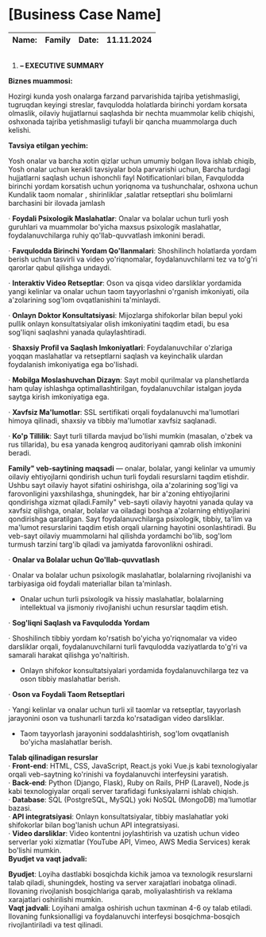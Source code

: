 

# **\[Business Case Name\]**

| Name: | Family | Date:      | 11.11.2024 |
| :---- | :---- | ----: | :---- |

## 

1. **– EXECUTIVE SUMMARY**

**Biznes muammosi:**

Hozirgi kunda yosh onalarga farzand parvarishida tajriba yetishmasligi, tugruqdan keyingi streslar, favqulodda holatlarda birinchi yordam korsata olmaslik, oilaviy hujjatlarnui saqlashda bir nechta muammolar kelib chiqishi, oshxonada tajriba yetishmasligi tufayli bir qancha muammolarga duch kelishi. 

**Tavsiya etilgan yechim:**

Yosh onalar va barcha xotin qizlar uchun umumiy bolgan Ilova ishlab chiqib, Yosh onalar uchun kerakli tavsiyalar bola parvarishi uchun, Barcha turdagi hujjatlarni saqlash uchun ishonchli fayl Notificationlari bilan, Favqulodda birinchi yordam korsatish uchun yoriqnoma va tushunchalar, oshxona uchun Kundalik taom nomalar , shirinliklar ,salatlar retseptlari shu bolimlarni barchasini bir ilovada jamlash

·  **Foydali Psixologik Maslahatlar**: Onalar va bolalar uchun turli yosh guruhlari va muammolar bo'yicha maxsus psixologik maslahatlar, foydalanuvchilarga ruhiy qo'llab-quvvatlash imkonini beradi.

 ·  **Favqulodda Birinchi Yordam Qo'llanmalari**: Shoshilinch holatlarda yordam berish uchun tasvirli va video yo'riqnomalar, foydalanuvchilarni tez va to'g'ri qarorlar qabul qilishga undaydi.

 ·  **Interaktiv Video Retseptlar**: Oson va qisqa video darsliklar yordamida yangi kelinlar va onalar uchun taom tayyorlashni o'rganish imkoniyati, oila a'zolarining sog'lom ovqatlanishini ta'minlaydi.

 ·  **Onlayn Doktor Konsultatsiyasi**: Mijozlarga shifokorlar bilan bepul yoki pullik onlayn konsultatsiyalar olish imkoniyatini taqdim etadi, bu esa sog'liqni saqlashni yanada qulaylashtiradi.

 ·  **Shaxsiy Profil va Saqlash Imkoniyatlari**: Foydalanuvchilar o'zlariga yoqqan maslahatlar va retseptlarni saqlash va keyinchalik ulardan foydalanish imkoniyatiga ega bo'lishadi.

  ·  **Mobilga Moslashuvchan Dizayn**: Sayt mobil qurilmalar va planshetlarda ham qulay ishlashga optimallashtirilgan, foydalanuvchilar istalgan joyda saytga kirish imkoniyatiga ega.

 ·  **Xavfsiz Ma'lumotlar**: SSL sertifikati orqali foydalanuvchi ma'lumotlari himoya qilinadi, shaxsiy va tibbiy ma'lumotlar xavfsiz saqlanadi.

 ·  **Ko'p Tillilik**: Sayt turli tillarda mavjud bo'lishi mumkin (masalan, o'zbek va rus tillarida), bu esa yanada kengroq auditoriyani qamrab olish imkonini beradi.

**Family" veb-saytining maqsadi** — onalar, bolalar, yangi kelinlar va umumiy oilaviy ehtiyojlarni qondirish uchun turli foydali resurslarni taqdim etishdir. Ushbu sayt oilaviy hayot sifatini oshirishga, oila a'zolarining sog'ligi va farovonligini yaxshilashga, shuningdek, har bir a'zoning ehtiyojlarini qondirishga xizmat qiladi.Family" veb-sayti oilaviy hayotni yanada qulay va xavfsiz qilishga, onalar, bolalar va oiladagi boshqa a'zolarning ehtiyojlarini qondirishga qaratilgan. Sayt foydalanuvchilarga psixologik, tibbiy, ta'lim va ma'lumot resurslarini taqdim etish orqali ularning hayotini osonlashtiradi. Bu veb-sayt oilaviy muammolarni hal qilishda yordamchi bo'lib, sog'lom turmush tarzini targ'ib qiladi va jamiyatda farovonlikni oshiradi.

·  **Onalar va Bolalar uchun Qo'llab-quvvatlash**

·  Onalar va bolalar uchun psixologik maslahatlar, bolalarning rivojlanishi va tarbiyasiga oid foydali materiallar bilan ta'minlash.

* Onalar uchun turli psixologik va hissiy maslahatlar, bolalarning intellektual va jismoniy rivojlanishi uchun resurslar taqdim etish.

·  **Sog'liqni Saqlash va Favqulodda Yordam**

·  Shoshilinch tibbiy yordam ko'rsatish bo'yicha yo'riqnomalar va video darsliklar orqali, foydalanuvchilarni turli favqulodda vaziyatlarda to'g'ri va samarali harakat qilishga yo'naltirish.

* Onlayn shifokor konsultatsiyalari yordamida foydalanuvchilarga tez va oson tibbiy maslahatlar berish.

·  **Oson va Foydali Taom Retseptlari**

·  Yangi kelinlar va onalar uchun turli xil taomlar va retseptlar, tayyorlash jarayonini oson va tushunarli tarzda ko'rsatadigan video darsliklar.

* Taom tayyorlash jarayonini soddalashtirish, sog'lom ovqatlanish bo'yicha maslahatlar berish.

**Talab qilinadigan resurslar**  
·  **Front-end**: HTML, CSS, JavaScript, React.js yoki Vue.js kabi texnologiyalar orqali veb-saytning ko'rinishi va foydalanuvchi interfeysini yaratish.  
·  **Back-end**: Python (Django, Flask), Ruby on Rails, PHP (Laravel), Node.js kabi texnologiyalar orqali server tarafidagi funksiyalarni ishlab chiqish.  
·  **Database**: SQL (PostgreSQL, MySQL) yoki NoSQL (MongoDB) ma'lumotlar bazasi.  
·  **API integratsiyasi**: Onlayn konsultatsiyalar, tibbiy maslahatlar yoki shifokorlar bilan bog'lanish uchun API integratsiyasi.  
·  **Video darsliklar**: Video kontentni joylashtirish va uzatish uchun video serverlar yoki xizmatlar (YouTube API, Vimeo, AWS Media Services) kerak bo'lishi mumkin.  
**Byudjet va vaqt jadvali:**

**Byudjet**: Loyiha dastlabki bosqichda kichik jamoa va texnologik resurslarni talab qiladi, shuningdek, hosting va server xarajatlari inobatga olinadi. Ilovaning rivojlanish bosqichlariga qarab, moliyalashtirish va reklama xarajatlari oshirilishi mumkin.  
**Vaqt jadvali**: Loyihani amalga oshirish uchun taxminan 4-6 oy talab etiladi. Ilovaning funksionalligi va foydalanuvchi interfeysi bosqichma-bosqich rivojlantiriladi va test qilinadi.

